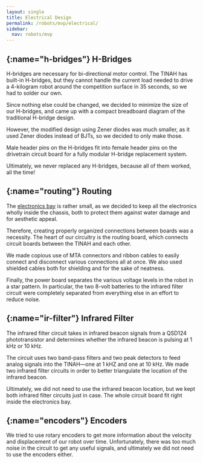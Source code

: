 ```yaml
---
layout: single
title: Electrical Design
permalink: /robots/mvp/electrical/
sidebar:
  nav: robots/mvp
---
```


## [](){:name="h-bridges"} H-Bridges

H-bridges are necessary for bi-directional motor control. The TINAH has built-in H-bridges, but they cannot handle the current load needed to drive a 4-kilogram robot around the competition surface in 35 seconds, so we had to solder our own.

Since nothing else could be changed, we decided to minimize the size of our H-bridges, and came up with a compact breadboard diagram of the traditional H-bridge design.

However, the modified design using Zener diodes was much smaller, as it used Zener diodes instead of BJTs, so we decided to only make those.

Male header pins on the H-bridges fit into female header pins on the drivetrain circuit board for a fully modular H-bridge replacement system.

Ultimately, we never replaced any H-bridges, because all of them worked, all the time!

## [](){:name="routing"} Routing

The [electronics bay][] is rather small, as we decided to keep all the electronics wholly inside the chassis, both to protect them against water damage and for aesthetic appeal.

Therefore, creating properly organized connections between boards was a necessity. The heart of our circuitry is the routing board, which connects circuit boards between the TINAH and each other.

We made copious use of MTA connectors and ribbon cables to easily connect and disconnect various connections all at once. We also used shielded cables both for shielding and for the sake of neatness.

Finally, the power board separates the various voltage levels in the robot in a star pattern. In particular, the two 8-volt batteries to the infrared filter circuit were completely separated from everything else in an effort to reduce noise.

## [](){:name="ir-filter"} Infrared Filter

The infrared filter circuit takes in infrared beacon signals from a QSD124 phototransistor and determines whether the infrared beacon is pulsing at 1 kHz or 10 kHz.

The circuit uses two band-pass filters and two peak detectors to feed analog signals into the TINAH&mdash;one at 1 kHZ and one at 10 kHz. We made two infrared filter circuits in order to better triangulate the location of the infrared beacon.

Ultimately, we did not need to use the infrared beacon location, but we kept both infrared filter circuits just in case. The whole circuit board fit right inside the electronics bay.

## [](){:name="encoders"} Encoders

We tried to use rotary encoders to get more information about the velocity and displacement of our robot over time. Unfortunately, there was too much noise in the circuit to get any useful signals, and ultimately we did not need to use the encoders either.

[angry purple skid]: /assets/images/robots/mvp/angry_purple_skid.jpg
[angry white skid]: /assets/images/robots/mvp/angry_white_skid.jpg
[electronics bay]: /robots/mvp/structure/#ebay

